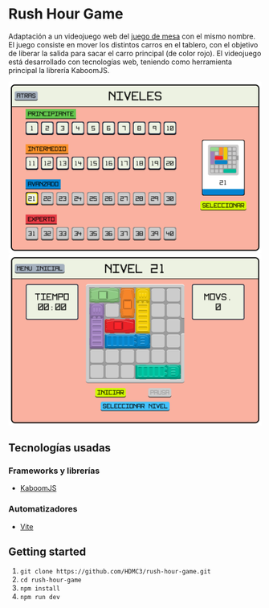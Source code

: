 # Rush Hour Game

Adaptación a un videojuego web del [juego de mesa](https://www.thinkfun.com/products/rush-hour/) con el mismo nombre. El juego consiste en mover los distintos carros en el tablero, con el objetivo de liberar la salida para sacar el carro principal (de color rojo). El videojuego está desarrollado con tecnologías web, teniendo como herramienta principal la librería KaboomJS.

![Captura de la escena de seleccion de nivel](captura-escena-niveles.png)
![Captura de la escena de juego](captura-escena-juego.png)

## Tecnologías usadas
### Frameworks y librerías

- [KaboomJS](https://kaboomjs.com/)

### Automatizadores

- [Vite](https://vitejs.dev/)

## Getting started

1. `git clone https://github.com/HDMC3/rush-hour-game.git`
2. `cd rush-hour-game`
3. `npm install`
4. `npm run dev`